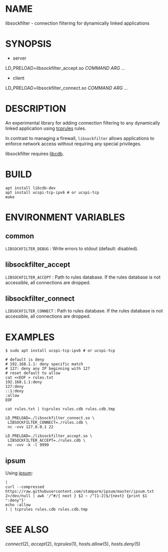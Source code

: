 # NAME

libsockfilter - connection filtering for dynamically linked applications

# SYNOPSIS

* server

LD\_PRELOAD=libsockfilter\_accept.so *COMMAND* *ARG* *...*

* client

LD\_PRELOAD=libsockfilter\_connect.so *COMMAND* *ARG* *...*

# DESCRIPTION

An experimental library for adding connection
filtering to any dynamically linked application using
[tcprules](https://cr.yp.to/ucspi-tcp/tcprules.html) rules.

In contrast to managing a firewall, `libsockfilter` allows applications
to enforce network access without requiring any special privileges.

libsockfilter requires [libcdb](https://www.corpit.ru/mjt/tinycdb.html).

# BUILD

    apt install libcdb-dev
    apt install ucspi-tcp-ipv6 # or ucspi-tcp
    make

# ENVIRONMENT VARIABLES

## common

`LIBSOCKFILTER_DEBUG`
: Write errors to stdout (default: disabled).

## libsockfilter\_accept

`LIBSOCKFILTER_ACCEPT`
: Path to rules database. If the rules database is not accessible,
  all connections are dropped.

## libsockfilter\_connect

`LIBSOCKFILTER_CONNECT`
: Path to rules database. If the rules database is not accessible,
  all connections are dropped.

# EXAMPLES

~~~
$ sudo apt install ucspi-tcp-ipv6 # or ucspi-tcp

# default is deny
# 192.168.1.1: deny specific match
# 127: deny any IP beginning with 127
# reset default to allow
cat <<EOF > rules.txt
192.168.1.1:deny
127:deny
::1:deny
:allow
EOF

cat rules.txt | tcprules rules.cdb rules.cdb.tmp

LD_PRELOAD=./libsockfilter_connect.so \
 LIBSOCKFILTER_CONNECT=./rules.cdb \
 nc -vvv 127.0.0.1 22

LD_PRELOAD=./libsockfilter_accept.so \
 LIBSOCKFILTER_ACCEPT=./rules.cdb \
 nc -vvv -k -l 9999
~~~

## ipsum

Using [ipsum](https://github.com/stamparm/ipsum):

~~~
(
curl --compressed https://raw.githubusercontent.com/stamparm/ipsum/master/ipsum.txt 2>/dev/null | awk '/^#/{ next } $2 ~ /^[1-2]$/{next} {print $1 ":deny"}'
echo :allow
) | tcprules rules.cdb rules.cdb.tmp
~~~

# SEE ALSO

_connect_(2), _accept_(2), _tcprules_(1), _hosts.allow_(5), _hosts.deny_(5)
